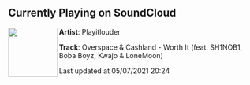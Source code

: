 ## Currently Playing on SoundCloud

[<img align="left" width="100" src="https://i1.sndcdn.com/artworks-lAXILQKSzIReiUGi-Mq0FFw-t500x500.jpg">](https://soundcloud.com/weplayitlouder/overspace-cashland-worth-it)

**Artist**: Playitlouder 

**Track**: Overspace & Cashland - Worth It (feat. SH1NOB1, Boba Boyz, Kwajo & LoneMoon)

Last updated at 05/07/2021 20:24
